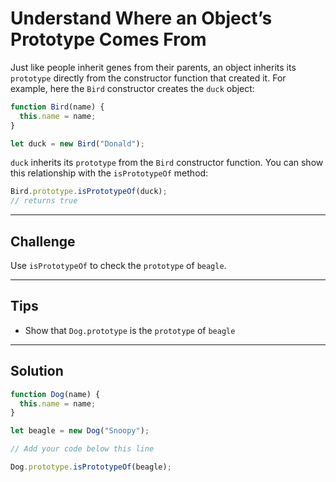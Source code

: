 # Understand Where an Object’s Prototype Comes From

Just like people inherit genes from their parents, an object inherits its `prototype` directly from the constructor function that created it. For example, here the `Bird` constructor creates the `duck` object:

```js
function Bird(name) {
  this.name = name;
}

let duck = new Bird("Donald");
```

`duck` inherits its `prototype` from the `Bird` constructor function. You can show this relationship with the `isPrototypeOf` method:

```js
Bird.prototype.isPrototypeOf(duck);
// returns true
```

---

## Challenge

Use `isPrototypeOf` to check the `prototype` of `beagle`.

---

## Tips

- Show that `Dog.prototype` is the `prototype` of `beagle`

---

## Solution

```js
function Dog(name) {
  this.name = name;
}

let beagle = new Dog("Snoopy");

// Add your code below this line

Dog.prototype.isPrototypeOf(beagle);
```